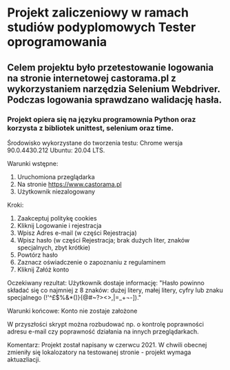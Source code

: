 # Projekt zaliczeniowy w ramach studiów podyplomowych Tester oprogramowania


## Celem projektu było przetestowanie logowania na stronie internetowej castorama.pl z wykorzystaniem narzędzia Selenium Webdriver. Podczas logowania sprawdzano walidację hasła.


### Projekt opiera się na języku programownia Python oraz korzysta z bibliotek unittest, selenium oraz time.  


Środowisko wykorzystane do tworzenia testu:
Chrome wersja 90.0.4430.212
Ubuntu: 20.04 LTS.

Warunki wstępne:
1. Uruchomiona przeglądarka
2. Na stronie https://www.castorama.pl
3. Użytkownik niezalogowany

Kroki:
1. Zaakceptuj politykę cookies
2. Kliknij Logowanie i rejestracja
3. Wpisz Adres e-mail (w części Rejestracja)
4. Wpisz hasło (w części Rejestracja; brak dużych liter, znaków specjalnych, zbyt krótkie)
5. Powtórz hasło
6. Zaznacz oświadczenie o zapoznaniu z regulaminem
7. Kliknij Załóż konto

Oczekiwany rezultat:
Użytkownik dostaje informację: "Hasło powinno składać się co najmniej z 8 znaków: dużej litery, małej litery, cyfry lub znaku specjalnego (!\'^£$%&*()}{@#~?><>,|=_+¬-])."

Warunki końcowe:
Konto nie zostaje założone


W przyszłości skrypt można rozbudować np. o kontrolę poprawności adresu e-mail czy poprawność działania na innych przeglądarkach.

Komentarz: Projekt został napisany w czerwcu 2021. W chwili obecnej zmieniły się lokalozatory na testowanej stronie - projekt wymaga aktuazliacji.
